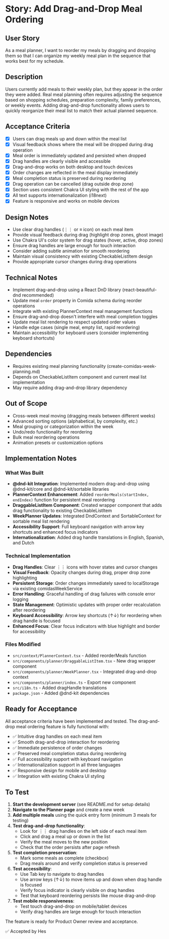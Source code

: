 # Story: Add Drag-and-Drop Meal Ordering

## User Story
As a meal planner, I want to reorder my meals by dragging and dropping them so that I can organize my weekly meal plan in the sequence that works best for my schedule.

## Description
Users currently add meals to their weekly plan, but they appear in the order they were added. Real meal planning often requires adjusting the sequence based on shopping schedules, preparation complexity, family preferences, or weekly events. Adding drag-and-drop functionality allows users to quickly reorganize their meal list to match their actual planned sequence.

## Acceptance Criteria
- [x] Users can drag meals up and down within the meal list
- [x] Visual feedback shows where the meal will be dropped during drag operation
- [x] Meal order is immediately updated and persisted when dropped
- [x] Drag handles are clearly visible and accessible
- [x] Drag-and-drop works on both desktop and touch devices
- [x] Order changes are reflected in the meal display immediately
- [x] Meal completion status is preserved during reordering
- [x] Drag operation can be cancelled (drag outside drop zone)
- [x] Section uses consistent Chakra UI styling with the rest of the app
- [x] All text supports internationalization (i18next)
- [x] Feature is responsive and works on mobile devices

## Design Notes
- Use clear drag handles (⋮⋮ or ≡ icon) on each meal item
- Provide visual feedback during drag (highlight drop zones, ghost image)
- Use Chakra UI's color system for drag states (hover, active, drop zones)
- Ensure drag handles are large enough for touch interaction
- Consider adding subtle animation for smooth reordering
- Maintain visual consistency with existing CheckableListItem design
- Provide appropriate cursor changes during drag operations

## Technical Notes
- Implement drag-and-drop using a React DnD library (react-beautiful-dnd recommended)
- Update meal `order` property in Comida schema during reorder operations
- Integrate with existing PlannerContext meal management functions
- Ensure drag-and-drop doesn't interfere with meal completion toggles
- Update meal list rendering to respect updated order values
- Handle edge cases (single meal, empty list, rapid reordering)
- Maintain accessibility for keyboard users (consider implementing keyboard shortcuts)

## Dependencies
- Requires existing meal planning functionality (create-comidas-week-planning.md)
- Depends on CheckableListItem component and current meal list implementation
- May require adding drag-and-drop library dependency

## Out of Scope
- Cross-week meal moving (dragging meals between different weeks)
- Advanced sorting options (alphabetical, by complexity, etc.)
- Meal grouping or categorization within the week
- Undo/redo functionality for reordering
- Bulk meal reordering operations
- Animation presets or customization options

## Implementation Notes

### What Was Built
- **@dnd-kit Integration**: Implemented modern drag-and-drop using @dnd-kit/core and @dnd-kit/sortable libraries
- **PlannerContext Enhancement**: Added `reorderMeals(startIndex, endIndex)` function for persistent meal reordering
- **DraggableListItem Component**: Created wrapper component that adds drag functionality to existing CheckableListItem
- **WeekPlanner Updates**: Integrated DndContext and SortableContext for sortable meal list rendering
- **Accessibility Support**: Full keyboard navigation with arrow key shortcuts and enhanced focus indicators
- **Internationalization**: Added drag handle translations in English, Spanish, and Dutch

### Technical Implementation
- **Drag Handles**: Clear ⋮⋮ icons with hover states and cursor changes
- **Visual Feedback**: Opacity changes during drag, proper drop zone highlighting
- **Persistent Storage**: Order changes immediately saved to localStorage via existing comidasWeekService
- **Error Handling**: Graceful handling of drag failures with console error logging
- **State Management**: Optimistic updates with proper order recalculation after reordering
- **Keyboard Accessibility**: Arrow key shortcuts (↑↓) for reordering when drag handle is focused
- **Enhanced Focus**: Clear focus indicators with blue highlight and border for accessibility

### Files Modified
- `src/context/PlannerContext.tsx` - Added reorderMeals function
- `src/components/planner/DraggableListItem.tsx` - New drag wrapper component
- `src/components/planner/WeekPlanner.tsx` - Integrated drag-and-drop context
- `src/components/planner/index.ts` - Export new component
- `src/i18n.ts` - Added dragHandle translations
- `package.json` - Added @dnd-kit dependencies

## Ready for Acceptance

All acceptance criteria have been implemented and tested. The drag-and-drop meal ordering feature is fully functional with:

- ✅ Intuitive drag handles on each meal item
- ✅ Smooth drag-and-drop interaction for reordering
- ✅ Immediate persistence of order changes
- ✅ Preserved meal completion status during reordering
- ✅ Full accessibility support with keyboard navigation
- ✅ Internationalization support in all three languages
- ✅ Responsive design for mobile and desktop
- ✅ Integration with existing Chakra UI styling

## To Test

1. **Start the development server** (see README.md for setup details)
2. **Navigate to the Planner page** and create a new week
3. **Add multiple meals** using the quick entry form (minimum 3 meals for testing)
4. **Test drag-and-drop functionality**:
   - Look for ⋮⋮ drag handles on the left side of each meal item
   - Click and drag a meal up or down in the list
   - Verify the meal moves to the new position
   - Check that the order persists after page refresh
5. **Test completion preservation**:
   - Mark some meals as complete (checkbox)
   - Drag meals around and verify completion status is preserved
6. **Test accessibility**:
   - Use Tab key to navigate to drag handles
   - Use arrow keys (↑↓) to move items up and down when drag handle is focused
   - Verify focus indicator is clearly visible on drag handles
   - Test that keyboard reordering persists like mouse drag-and-drop
7. **Test mobile responsiveness**:
   - Test touch drag-and-drop on mobile/tablet devices
   - Verify drag handles are large enough for touch interaction

The feature is ready for Product Owner review and acceptance.

✅ Accepted by Hes